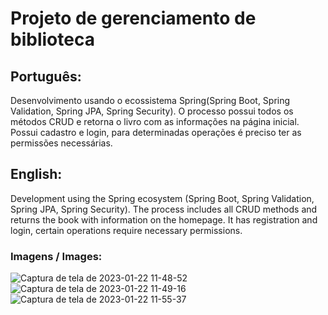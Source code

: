 # Projeto de gerenciamento de biblioteca
## Português:
<p> Desenvolvimento usando o ecossistema Spring(Spring Boot, Spring Validation, Spring JPA, Spring Security). 
  O processo possui todos os métodos CRUD e retorna o livro com as informações na página inicial. 
 Possui cadastro e login, para determinadas operações é preciso ter as permissões necessárias. </p>

<h2> English: </h2>
<p> Development using the Spring ecosystem (Spring Boot, Spring Validation, Spring JPA, Spring Security). The process includes all CRUD methods and returns the book with information on the homepage. It has registration and login, certain operations require necessary permissions. </p>

### Imagens / Images:
![Captura de tela de 2023-01-22 11-48-52](https://user-images.githubusercontent.com/83867936/213922393-45de44b7-b70f-449e-96c2-1df6e81fd3ee.png)
![Captura de tela de 2023-01-22 11-49-16](https://user-images.githubusercontent.com/83867936/213922416-0cb0899e-8749-4fed-bb53-6173c84ec808.png)
![Captura de tela de 2023-01-22 11-55-37](https://user-images.githubusercontent.com/83867936/213922476-0a6e2496-730b-41cf-95ae-7cd57f5231db.png)

